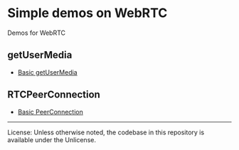 Simple demos on WebRTC
======================

Demos for WebRTC

## getUserMedia

- [Basic getUserMedia](getusermedia/getusermedia-basic.html)

## RTCPeerConnection

- [Basic PeerConnection](peerconnection/pc-simple.html)


---

License: Unless otherwise noted, the codebase in this repository is available under the Unlicense.
